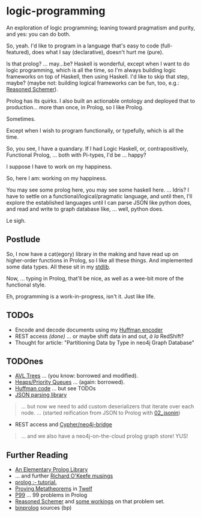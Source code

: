 # logic-programming
An exploration of logic programming; leaning toward pragmatism and purity, and yes: you can do both.

So, yeah. I'd like to program in a language that's easy to code (full-featured),
does what I say (declarative), doesn't hurt me (pure).

Is that prolog? ... may...be? Haskell is wonderful, except when I want to do
logic programming, which is all the time, so I'm always building logic 
frameworks on top of Haskell, then using Haskell. I'd like to skip that step,
maybe? (maybe not: building logical frameworks can be fun, too, e.g.: [Reasoned
Schemer](https://mitpress.mit.edu/books/reasoned-schemer-second-edition)).

Prolog has its quirks. I also built an actionable ontology and deployed that
to production... more than once, in Prolog, so I like Prolog.

Sometimes.

Except when I wish to program functionally, or typefully, which is all the time.

So, you see, I have a quandary. If I had Logic Haskell, or, contrapositively,
Functional Prolog, ... both with Pi-types, I'd be ... happy?

I suppose I have to work on my happiness.

So, here I am: working on my happiness.

You may see some prolog here, you may see some haskell here. ... Idris? I have
to settle on a functional/logical/pragmatic language, and until then, I'll 
explore the established languages until I can parse JSON like python does, and
read and write to graph database like, ... well, python does.

Le sigh.

## Postlude

So, I now have a cat(egory) library in the making and have read up on higher-order functions
in Prolog, so I like all these things. And implemented some data types. All these sit in my
[stdlib](https://github.com/geophf/logic-programming/blob/master/prolog/utils/stdlib.pl).

Now, ... typing in Prolog, that'll be nice, as well as a wee-bit more of the functional style.

Eh, programming is a work-in-progress, isn't it. Just like life.

## TODOs

* Encode and decode documents using my [Huffman encoder](https://github.com/geophf/logic-programming/blob/master/prolog/p99/p50_huffman_code.pl)
* REST access *(done)* ... or maybe shift data in and out, *à la* RedShift?
* Thought for article: "Partitioning Data by Type in neo4j Graph Database"

## TODOnes

* [AVL Trees](https://github.com/geophf/logic-programming/blob/master/prolog/utils/avl.pl) ... (you know: borrowed and modified).
* [Heaps/Priority Queues](https://github.com/geophf/logic-programming/blob/master/prolog/utils/heap.pl) ... (again: borrowed).
* [Huffman code](https://github.com/geophf/logic-programming/blob/master/prolog/p99/p50_huffman_code.pl) ... but see TODOs
* [JSON parsing library](https://github.com/geophf/logic-programming/blob/master/prolog/utils/json.pl)

> ... but now we need to add custom deserializers that iterate over each node.
> ... (started reification from JSON to Prolog with [02_jsonin](https://github.com/geophf/logic-programming/blob/master/prolog/things/02_jsonin.pl))
* REST access and [Cypher/neo4j-bridge](https://github.com/geophf/logic-programming/blob/master/prolog/things/04_REST_endpoint.pl)
> ... and we also have a neo4j-on-the-cloud prolog graph store! YUS! 

## Further Reading

* [An Elementary Prolog Library](http://www.cs.otago.ac.nz/staffpriv/ok/pllib.htm)
* ... and further [Richard O'Keefe musings](http://www.cs.otago.ac.nz/staffpriv/ok/)
* [prolog :- tutorial.](https://www.cpp.edu/~jrfisher/www/prolog_tutorial/contents.html)
* [Proving Metatheorems](http://twelf.org/wiki/Proving_metatheorems:Full_LF) in [Twelf](http://twelf.org/wiki/Main_Page)
* [P99](https://www.ic.unicamp.br/~meidanis/courses/mc336/2009s2/prolog/problemas/) ... 99 problems in Prolog
* [Reasoned Schemer](https://mitpress.mit.edu/books/reasoned-schemer-second-edition) and [some workings](https://github.com/pkrumins/the-reasoned-schemer) on that problem set.
* [binprolog](https://github.com/ptarau/binprolog) sources (bp)
